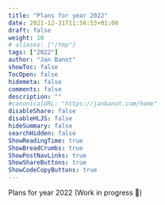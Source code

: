 ```yaml
---
title: "Plans for year 2022"
date: 2021-12-31T11:58:53+01:00
draft: false
weight: 10
# aliases: ["/tmp"]
tags: ["2022"]
author: "Jan Banot"
showToc: false
TocOpen: false
hidemeta: false
comments: false
description: ""
#canonicalURL: "https://janbanot.com/home"
disableShare: false
disableHLJS: false
hideSummary: false
searchHidden: false
ShowReadingTime: true
ShowBreadCrumbs: true
ShowPostNavLinks: true
ShowShareButtons: true
ShowCodeCopyButtons: true
---
```


Plans for year 2022 (Work in progress 🚧)